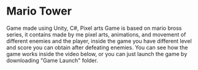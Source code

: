 # Mario Tower
Game made using Unity, C#, Pixel arts
Game is based on mario bross series, it contains made by me pixel arts, animations, and movement of different enemies and the player, inside the game you have different level and score you can obtain after defeating enemies.
You can see how the game works inside the video below, or you can just launch the game by downloading "Game Launch" folder.
